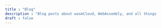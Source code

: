 ```yaml
---
title : "Blog"
description : "Blog posts about wasmCloud, WebAssembly, and all things in between"
draft : false
---
```


